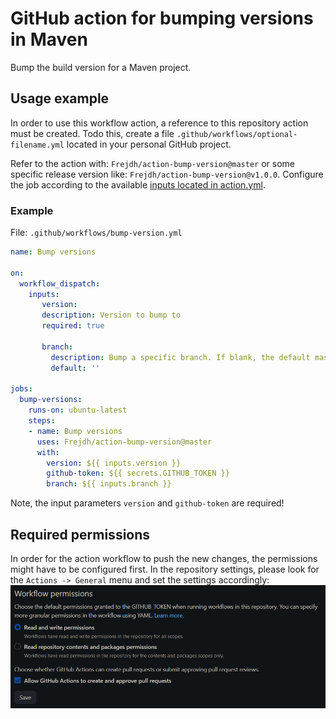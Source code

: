 # GitHub action for bumping versions in Maven
Bump the build version for a Maven project.


## Usage example
In order to use this workflow action, a reference to this repository action must be created. 
Todo this, create a file `.github/workflows/optional-filename.yml` located in your personal GitHub project.

Refer to the action with: `Frejdh/action-bump-version@master` or some specific release version like: `Frejdh/action-bump-version@v1.0.0`.
Configure the job according to the available [inputs located in action.yml](action.yml).

### Example
File: `.github/workflows/bump-version.yml`

```yaml
name: Bump versions

on:
  workflow_dispatch:
    inputs:
       version:
       description: Version to bump to
       required: true

       branch:
         description: Bump a specific branch. If blank, the default master/main branch will be used
         default: ''

jobs:
  bump-versions:
    runs-on: ubuntu-latest
    steps:
    - name: Bump versions
      uses: Frejdh/action-bump-version@master
      with:
        version: ${{ inputs.version }}
        github-token: ${{ secrets.GITHUB_TOKEN }}
        branch: ${{ inputs.branch }}
```

Note, the input parameters `version` and `github-token` are required!

## Required permissions
In order for the action workflow to push the new changes, the permissions might have to be configured first.
In the repository settings, please look for the `Actions -> General` menu and set the settings accordingly:
![Image in resources directory](resources/repository-permissions.png?raw=true "Permissions")